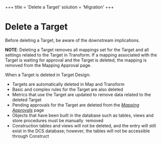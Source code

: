 +++
title = 'Delete a Target'
solution = 'Migration'
+++

# Delete a Target

Before deleting a Target, be aware of the downstream implications.

<span style="font-weight: bold;">NOTE</span>: Deleting a Target removes
all mappings set for the Target and all settings related to the Target
in Transform. If a mapping associated with the Target is waiting for
approval and the Target is deleted, the mapping is removed from the
Mapping Approval page.

When a Target is deleted in Target Design:

  - Targets are automatically deleted in Map and Transform
  - Basic and complex rules for the Target are also deleted
  - Metrics that use the Target are updated to remove data related to
    the deleted Target
  - Pending approvals for the Target are deleted from the *[Mapping
    Approvals](../../Map/Page_Desc/Mapping_Approval_H)* page
  - Objects that have been built in the database such as tables, views
    and store procedures must be manually  removed
  - Construction tables and views will not be deleted, and the entry
    will still exist in the DCS database; however, the tables will not
    be accessible through Construct
